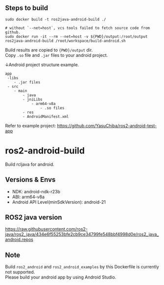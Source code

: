 ## Steps to build
```
sudo docker build -t ros2java-android-build ./

# without `--net=host`, vcs tools failed to fetch source code from github.
sudo docker run -it --rm --net=host -v ${PWD}/output:/root/output ros2java-android-build /root/workspace/build-android.sh

```

Build results are copied to `{PWD}/output` dir.  
Copy `.so` file and `.jar` files to your android project. 

↓Android project structure example.  
```
app
 -libs
    - .jar files
 - src
    - main
        - java
        - jniLibs
            - arm64-v8a
                - .so files
        - res
        - AndroidManifest.xml

```
Refer to example project: https://github.com/YasuChiba/ros2-android-test-app

# ros2-android-build

Build rcljava for android.  


## Versions & Envs

- NDK:  android-ndk-r23b
- ABI: arm64-v8a  
- Android API Level(minSdkVersion): android-21

## ROS2 java version  

https://raw.githubusercontent.com/ros2-java/ros2_java/434e6f55253bfe2cb9ce34799fe548bbf4998d0e/ros2_java_android.repos


## Note  
Build `ros2_android` and `ros2_android_examples` by this Dockerfile is currently not supported.  
Please build your android app by using Android Studio.
